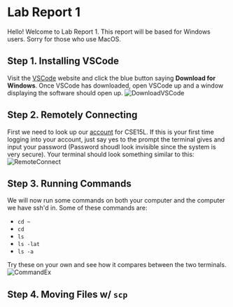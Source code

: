 # Lab Report 1

Hello! Welcome to Lab Report 1. This report will be based for Windows users. Sorry for those who use MacOS.

## Step 1. Installing VSCode

Visit the [VSCode](https://code.visualstudio.com/) website and click the blue button saying **Download for Windows**. Once VSCode has downloaded, open VSCode up and a window displaying the software should open up.
![DownloadVSCode](https://cdn.discordapp.com/attachments/938667785679147030/962614294850203648/unknown.png)

## Step 2. Remotely Connecting

First we need to look up our [account](https://sdacs.ucsd.edu/~icc/index.php) for CSE15L. If this is your first time logging into your account, just say yes to the prompt the terminal gives and input your password (Password shoudl look invisible since the system is very secure). Your terminal should look something similar to this:
![RemoteConnect](https://cdn.discordapp.com/attachments/938667785679147030/962624424568307782/unknown.png)

## Step 3. Running Commands

We will now run some commands on both your computer and the computer we have ssh'd in. Some of these commands are:

* `cd ~`
* `cd`
* `ls`
* `ls -lat`
* `ls -a`

Try these on your own and see how it compares between the two terminals.
![CommandEx](https://cdn.discordapp.com/attachments/938667785679147030/962629032497790986/unknown.png)

## Step 4. Moving Files w/ `scp`